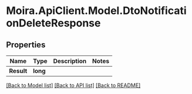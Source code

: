 # Moira.ApiClient.Model.DtoNotificationDeleteResponse

## Properties

Name | Type | Description | Notes
------------ | ------------- | ------------- | -------------
**Result** | **long** |  | 

[[Back to Model list]](../../README.md#documentation-for-models) [[Back to API list]](../../README.md#documentation-for-api-endpoints) [[Back to README]](../../README.md)

